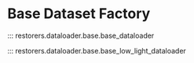 # Base Dataset Factory

::: restorers.dataloader.base.base_dataloader

::: restorers.dataloader.base.base_low_light_dataloader